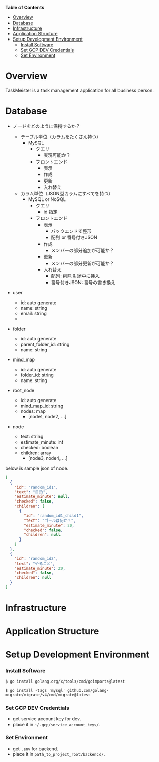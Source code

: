 <!-- START doctoc generated TOC please keep comment here to allow auto update -->
<!-- DON'T EDIT THIS SECTION, INSTEAD RE-RUN doctoc TO UPDATE -->
**Table of Contents**

- [Overview](#overview)
- [Database](#database)
- [Infrastructure](#infrastructure)
- [Application Structure](#application-structure)
- [Setup Development Environment](#setup-development-environment)
    - [Install Software](#install-software)
    - [Set GCP DEV Credentials](#set-gcp-dev-credentials)
    - [Set Environment](#set-environment)

<!-- END doctoc generated TOC please keep comment here to allow auto update -->

# Overview

TaskMeister is a task management application for all business person.

# Database

- ノードをどのように保持するか？
    - テーブル単位（カラムをたくさん持つ）
        - MySQL
            - クエリ
                - 実現可能か？
            - フロントエンド
                - 表示
                - 作成
                - 更新
                - 入れ替え
    - カラム単位（JSON型カラムにすべてを持つ）
        - MySQL or NoSQL
            - クエリ
                - id 指定
            - フロントエンド
                - 表示
                    - バックエンドで整形
                    - 配列 or 番号付きJSON
                - 作成
                    - メンバーの部分追加が可能か？
                - 更新
                    - メンバーの部分更新が可能か？
                - 入れ替え
                    - 配列: 削除 & 途中に挿入
                    - 番号付きJSON: 番号の書き換え

- user
    - id: auto generate
    - name: string
    - email: string
    -
- folder
    - id: auto generate
    - parent_folder_id: string
    - name: string
- mind_map
    - id: auto generate
    - folder_id: string
    - name: string
- root_node
    - id: auto generate
    - mind_map_id: string
    - nodes: map
        - [node1, node2, ...]
- node
    - text: string
    - estimate_minute: int
    - checked: boolean
    - children: array
        - [node3, node4, ...]

below is sample json of node.

```json
[
  {
    "id": "random_id1",
    "text": "目的",
    "estimate_minute": null,
    "checked": false,
    "children": [
      {
        "id": "random_id1_child1",
        "text": "ゴールは何か？",
        "estimate_minute": 20,
        "checked": false,
        "children": null
      }
    ]
  },
  {
    "id": "random_id2",
    "text": "やること",
    "estimate_minute": 20,
    "checked": false,
    "children": null
  }
]
```

# Infrastructure

# Application Structure

# Setup Development Environment

### Install Software

```shell
$ go install golang.org/x/tools/cmd/goimports@latest

$ go install -tags 'mysql' github.com/golang-migrate/migrate/v4/cmd/migrate@latest
```

### Set GCP DEV Credentials

- get service account key for dev.
- place it in `~/.gcp/service_account_keys/`.

### Set Environment

- get `.env` for backend.
- place it in `path_to_project_root/backencd/`.

